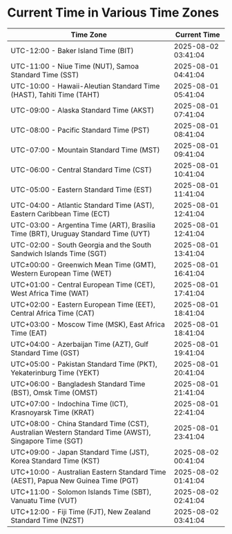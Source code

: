 # Current Time in Various Time Zones

| Time Zone | Current Time |
|-----------|--------------|
| UTC-12:00 - Baker Island Time (BIT) | 2025-08-02 03:41:04 |
| UTC-11:00 - Niue Time (NUT), Samoa Standard Time (SST) | 2025-08-01 04:41:04 |
| UTC-10:00 - Hawaii-Aleutian Standard Time (HAST), Tahiti Time (TAHT) | 2025-08-01 05:41:04 |
| UTC-09:00 - Alaska Standard Time (AKST) | 2025-08-01 07:41:04 |
| UTC-08:00 - Pacific Standard Time (PST) | 2025-08-01 08:41:04 |
| UTC-07:00 - Mountain Standard Time (MST) | 2025-08-01 09:41:04 |
| UTC-06:00 - Central Standard Time (CST) | 2025-08-01 10:41:04 |
| UTC-05:00 - Eastern Standard Time (EST) | 2025-08-01 11:41:04 |
| UTC-04:00 - Atlantic Standard Time (AST), Eastern Caribbean Time (ECT) | 2025-08-01 12:41:04 |
| UTC-03:00 - Argentina Time (ART), Brasília Time (BRT), Uruguay Standard Time (UYT) | 2025-08-01 12:41:04 |
| UTC-02:00 - South Georgia and the South Sandwich Islands Time (SGT) | 2025-08-01 13:41:04 |
| UTC±00:00 - Greenwich Mean Time (GMT), Western European Time (WET) | 2025-08-01 16:41:04 |
| UTC+01:00 - Central European Time (CET), West Africa Time (WAT) | 2025-08-01 17:41:04 |
| UTC+02:00 - Eastern European Time (EET), Central Africa Time (CAT) | 2025-08-01 18:41:04 |
| UTC+03:00 - Moscow Time (MSK), East Africa Time (EAT) | 2025-08-01 18:41:04 |
| UTC+04:00 - Azerbaijan Time (AZT), Gulf Standard Time (GST) | 2025-08-01 19:41:04 |
| UTC+05:00 - Pakistan Standard Time (PKT), Yekaterinburg Time (YEKT) | 2025-08-01 20:41:04 |
| UTC+06:00 - Bangladesh Standard Time (BST), Omsk Time (OMST) | 2025-08-01 21:41:04 |
| UTC+07:00 - Indochina Time (ICT), Krasnoyarsk Time (KRAT) | 2025-08-01 22:41:04 |
| UTC+08:00 - China Standard Time (CST), Australian Western Standard Time (AWST), Singapore Time (SGT) | 2025-08-01 23:41:04 |
| UTC+09:00 - Japan Standard Time (JST), Korea Standard Time (KST) | 2025-08-02 00:41:04 |
| UTC+10:00 - Australian Eastern Standard Time (AEST), Papua New Guinea Time (PGT) | 2025-08-02 01:41:04 |
| UTC+11:00 - Solomon Islands Time (SBT), Vanuatu Time (VUT) | 2025-08-02 02:41:04 |
| UTC+12:00 - Fiji Time (FJT), New Zealand Standard Time (NZST) | 2025-08-02 03:41:04 |
